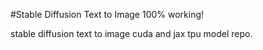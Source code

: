 #Stable Diffusion Text to Image 100% working!

stable diffusion text to image cuda and jax tpu model repo.
